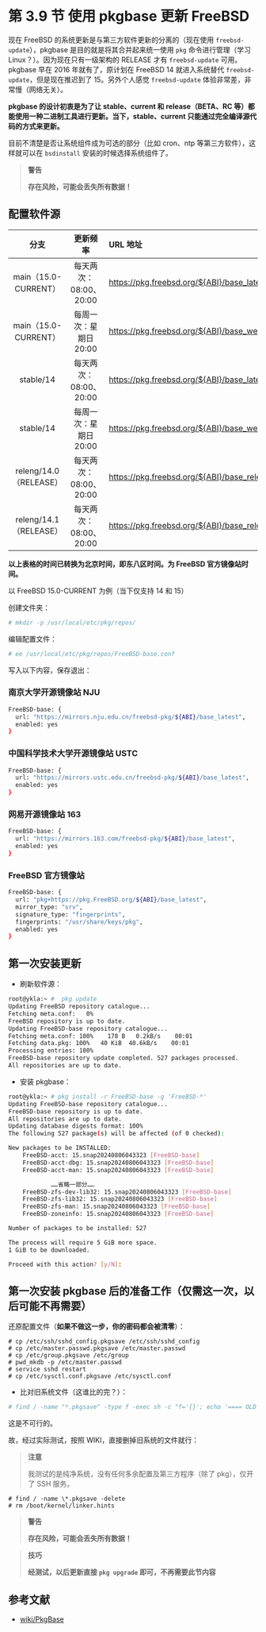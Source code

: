 # 第 3.9 节 使用 pkgbase 更新 FreeBSD

现在 FreeBSD 的系统更新是与第三方软件更新的分离的（现在使用 `freebsd-update`），pkgbase 是目的就是将其合并起来统一使用 `pkg` 命令进行管理（学习 Linux？）。因为现在只有一级架构的 RELEASE 才有 `freebsd-update` 可用。pkgbase 早在 2016 年就有了，原计划在 FreeBSD 14 就进入系统替代 `freebsd-update`，但是现在推迟到了 15。另外个人感觉 `freebsd-update` 体验非常差，非常慢（网络无关）。

**pkgbase 的设计初衷是为了让 stable、current 和 release（BETA、RC 等）都能使用一种二进制工具进行更新。当下，stable、current 只能通过完全编译源代码的方式来更新。**

目前不清楚是否让系统组件成为可选的部分（比如 cron、ntp 等第三方软件），这样就可以在 `bsdinstall` 安装的时候选择系统组件了。

>**警告**
>
>**存在风险，可能会丢失所有数据！**

## 配置软件源


| **分支** | **更新频率** | **URL 地址** |
| :---: | :---: | :--- |
| main（15.0-CURRENT） | 每天两次：08:00、20:00 | <https://pkg.freebsd.org/${ABI}/base_latest> |
| main（15.0-CURRENT） | 每周一次：星期日 20:00 | <https://pkg.freebsd.org/${ABI}/base_weekly> |
| stable/14 | 每天两次：08:00、20:00  | <https://pkg.freebsd.org/${ABI}/base_latest> |
| stable/14 | 每周一次：星期日 20:00 | <https://pkg.freebsd.org/${ABI}/base_weekly> |
| releng/14.0（RELEASE） | 每天两次：08:00、20:00 | <https://pkg.freebsd.org/${ABI}/base_release_0> |
| releng/14.1（RELEASE） | 每天两次：08:00、20:00 | <https://pkg.freebsd.org/${ABI}/base_release_1> |

**以上表格的时间已转换为北京时间，即东八区时间。为 FreeBSD 官方镜像站时间。**

以 FreeBSD 15.0-CURRENT 为例（当下仅支持 14 和 15）

创建文件夹：

```sh
# mkdir -p /usr/local/etc/pkg/repos/
```

编辑配置文件：

```sh
# ee /usr/local/etc/pkg/repos/FreeBSD-base.conf 
```

写入以下内容，保存退出：


### 南京大学开源镜像站 NJU

```sh
FreeBSD-base: {
  url: "https://mirrors.nju.edu.cn/freebsd-pkg/${ABI}/base_latest",
  enabled: yes
}
```

### 中国科学技术大学开源镜像站 USTC 

```sh
FreeBSD-base: {
  url: "https://mirrors.ustc.edu.cn/freebsd-pkg/${ABI}/base_latest",
  enabled: yes
}
```

### 网易开源镜像站 163

```sh
FreeBSD-base: {
  url: "https://mirrors.163.com/freebsd-pkg/${ABI}/base_latest",
  enabled: yes
}
```

### FreeBSD 官方镜像站

```sh
FreeBSD-base: {
  url: "pkg+https://pkg.FreeBSD.org/${ABI}/base_latest",
  mirror_type: "srv",
  signature_type: "fingerprints",
  fingerprints: "/usr/share/keys/pkg",
  enabled: yes
}
```

## 第一次安装更新

- 刷新软件源：

```sh
root@ykla:~ #  pkg update 
Updating FreeBSD repository catalogue...
Fetching meta.conf:   0%
FreeBSD repository is up to date.
Updating FreeBSD-base repository catalogue...
Fetching meta.conf: 100%    178 B   0.2kB/s    00:01    
Fetching data.pkg: 100%   40 KiB  40.6kB/s    00:01    
Processing entries: 100%
FreeBSD-base repository update completed. 527 packages processed.
All repositories are up to date.
```
- 安装 pkgbase：
  
```sh
root@ykla:~ # pkg install -r FreeBSD-base -g 'FreeBSD-*' 
Updating FreeBSD-base repository catalogue...
FreeBSD-base repository is up to date.
All repositories are up to date.
Updating database digests format: 100%
The following 527 package(s) will be affected (of 0 checked):

New packages to be INSTALLED:
	FreeBSD-acct: 15.snap20240806043323 [FreeBSD-base]
	FreeBSD-acct-dbg: 15.snap20240806043323 [FreeBSD-base]
	FreeBSD-acct-man: 15.snap20240806043323 [FreeBSD-base]

            ……省略一部分……
	FreeBSD-zfs-dev-lib32: 15.snap20240806043323 [FreeBSD-base]
	FreeBSD-zfs-lib32: 15.snap20240806043323 [FreeBSD-base]
	FreeBSD-zfs-man: 15.snap20240806043323 [FreeBSD-base]
	FreeBSD-zoneinfo: 15.snap20240806043323 [FreeBSD-base]

Number of packages to be installed: 527

The process will require 5 GiB more space.
1 GiB to be downloaded.

Proceed with this action? [y/N]:
```


## 第一次安装 pkgbase 后的准备工作（仅需这一次，以后可能不再需要）

还原配置文件（**如果不做这一步，你的密码都会被清零**）：

```
# cp /etc/ssh/sshd_config.pkgsave /etc/ssh/sshd_config
# cp /etc/master.passwd.pkgsave /etc/master.passwd
# cp /etc/group.pkgsave /etc/group
# pwd_mkdb -p /etc/master.passwd
# service sshd restart
# cp /etc/sysctl.conf.pkgsave /etc/sysctl.conf
```

- 比对旧系统文件（这谁比的完？）：

```sh
# find / -name "*.pkgsave" -type f -exec sh -c "f='{}'; echo '==== OLD ===='; ls -l \${f}; md5sum \${f}; echo '==== NEW ===='; ls -l \${f%.pkgsave}; md5sum \${f%.pkgsave}; cp -vi \${f} \${f%.pkgsave}" \;
```
这是不可行的。

故，经过实际测试，按照 WIKI，直接删掉旧系统的文件就行：

>**注意**
>
>我测试的是纯净系统，没有任何多余配置及第三方程序（除了 pkg），仅开了 SSH 服务。

```
# find / -name \*.pkgsave -delete
# rm /boot/kernel/linker.hints
```


>**警告**
>
>**存在风险，可能会丢失所有数据！**

>**技巧**
>
>**经测试，以后更新直接 `pkg upgrade` 即可，不再需要此节内容**

## 参考文献

- [wiki/PkgBase](https://wiki.freebsd.org/PkgBase)

